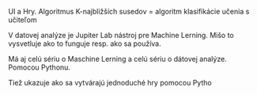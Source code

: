 UI a Hry.
Algoritmus K-najbližších susedov = algoritm klasifikácie učenia s učiteľom

V datovej analýze je Jupiter Lab nástroj pre Machine Lerning. Mišo to vysvetluje ako to funguje resp. ako sa používa. 

Má aj celú sériu o Maschine Lerning a celú sériu o dátovej analýze. Pomocou Pythonu.

Tiež ukazuje ako sa vytvárajú jednoduché hry pomocou Pytho


